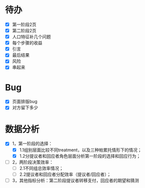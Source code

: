 # 待办

- [x] 第一阶段2页
- [x] 第二阶段2页
- [x] 人口特征补几个问题
- [x] 每个步骤的收益
- [x] 引言
- [x] 最后结果
- [x] 风险
- [x] 串起来

# Bug
- [x] 页面排版bug
- [x] 对方留下多少

# 数据分析

- [x] 1，第一阶段的选择：
  - [x] 1.1组别层面比较不同treatment，以及三种帕累托情形下的情况；
  - [x] 1.2分提议者和回应者角色层面分析第一阶段的选择和回应行为；

- [ ] 2，两阶段决策效率：
  - [ ] 2.1不同组总效率情况；
  - [ ] 2.2提议者和回应者分配效率（提议者/回应者）；

- [ ] 3，其他指标分析：第二阶段提议者转移支付，回应者的期望和猜测